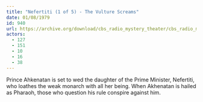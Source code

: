 ```yaml
---
title: "Nefertiti (1 of 5) - The Vulture Screams"
date: 01/08/1979
id: 940
url: https://archive.org/download/cbs_radio_mystery_theater/cbs_radio_mystery_theater-0901-0950.zip/cbs_radio_mystery_theater-0901-0950%2Fcbsrmt_0940_nefertiti_1_of_5_the_vulture_screams.mp3
actors:
  - 127
  - 151
  - 10
  - 16
  - 38
---
```

Prince Ahkenatan is set to wed the daughter of the Prime Minister, Nefertiti, who loathes the weak monarch with all her being. When Akhenatan is hailed as Pharaoh, those who question his rule conspire against him.